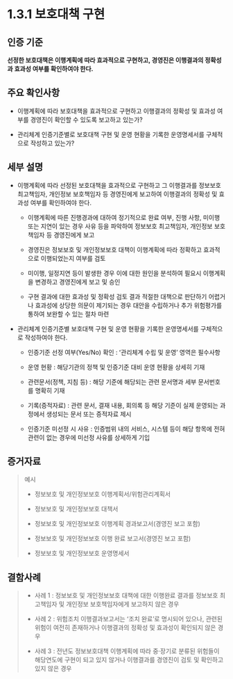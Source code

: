 # 1.3.1 보호대책 구현

## 인증 기준

**선정한 보호대책은 이행계획에 따라 효과적으로 구현하고, 경영진은 이행결과의 정확성과 효과성 여부를 확인하여야 한다.**

## 주요 확인사항

- 이행계획에 따라 보호대책을 효과적으로 구현하고 이행결과의 정확성 및 효과성 여부를 경영진이 확인할 수 있도록 보고하고 있는가?

- 관리체계 인증기준별로 보호대책 구현 및 운영 현황을 기록한 운영명세서를 구체적으로 작성하고 있는가?

## 세부 설명

- 이행계획에 따라 선정된 보호대책을 효과적으로 구현하고 그 이행결과를 정보보호 최고책임자, 개인정보 보호책임자 등 경영진에게 보고하여 이행결과의 정확성 및 효과성 여부를 확인하여야 한다.

    - 이행계획에 따른 진행경과에 대하여 정기적으로 완료 여부, 진행 사항, 미이행 또는 지연이 있는 경우 사유 등을 파악하여 정보보호 최고책임자, 개인정보 보호책임자 등 경영진에게 보고

    - 경영진은 정보보호 및 개인정보보호 대책이 이행계획에 따라 정확하고 효과적으로 이행되었는지 여부를 검토

    - 미이행, 일정지연 등이 발생한 경우 이에 대한 원인을 분석하여 필요시 이행계획을 변경하고 경영진에게 보고 및 승인

    - 구현 결과에 대한 효과성 및 정확성 검토 결과 적절한 대책으로 판단하기 어렵거나 효과성에 상당한 의문이 제기되는 경우 대안을 수립하거나 추가 위험평가를 통하여 보완할 수 있는 절차 마련

- 관리체계 인증기준별 보호대책 구현 및 운영 현황을 기록한 운영명세서를 구체적으로 작성하여야 한다.

    - 인증기준 선정 여부(Yes/No) 확인 : ʻ관리체계 수립 및 운영ʼ 영역은 필수사항

    - 운영 현황 : 해당기관의 정책 및 인증기준 대비 운영 현황을 상세히 기재

    - 관련문서(정책, 지침 등) : 해당 기준에 해당되는 관련 문서명과 세부 문서번호를 명확히 기재

    - 기록(증적자료) : 관련 문서, 결재 내용, 회의록 등 해당 기준이 실제 운영되는 과정에서 생성되는 문서 또는 증적자료 제시

    - 인증기준 미선정 시 사유 : 인증범위 내의 서비스, 시스템 등이 해당 항목에 전혀 관련이 없는 경우에 미선정 사유를 상세하게 기입

## 증거자료

> 예시
>
> - 정보보호 및 개인정보보호 이행계획서/위험관리계획서
>
> - 정보보호 및 개인정보보호 대책서
>
> - 정보보호 및 개인정보보호 이행계획 경과보고서(경영진 보고 포함)
>
> - 정보보호 및 개인정보보호 이행 완료 보고서(경영진 보고 포함)
>
> - 정보보호 및 개인정보보호 운영명세서

## 결함사례

> - 사례 1 : 정보보호 및 개인정보보호 대책에 대한 이행완료 결과를 정보보호 최고책임자 및 개인정보 보호책임자에게 보고하지 않은 경우
>
> - 사례 2 : 위험조치 이행결과보고서는 ʻ조치 완료ʼ로 명시되어 있으나, 관련된 위험이 여전히 존재하거나 이행결과의 정확성 및 효과성이 확인되지 않은 경우
>
> - 사례 3 : 전년도 정보보호대책 이행계획에 따라 중·장기로 분류된 위험들이 해당연도에 구현이 되고 있지 않거나 이행결과를 경영진이 검토 및 확인하고 있지 않은 경우
